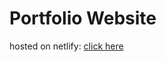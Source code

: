 <h1>Portfolio Website</h1>

hosted on netlify: <bt/>
[click here](https://tender-ride-3b9ec3.netlify.app/)
